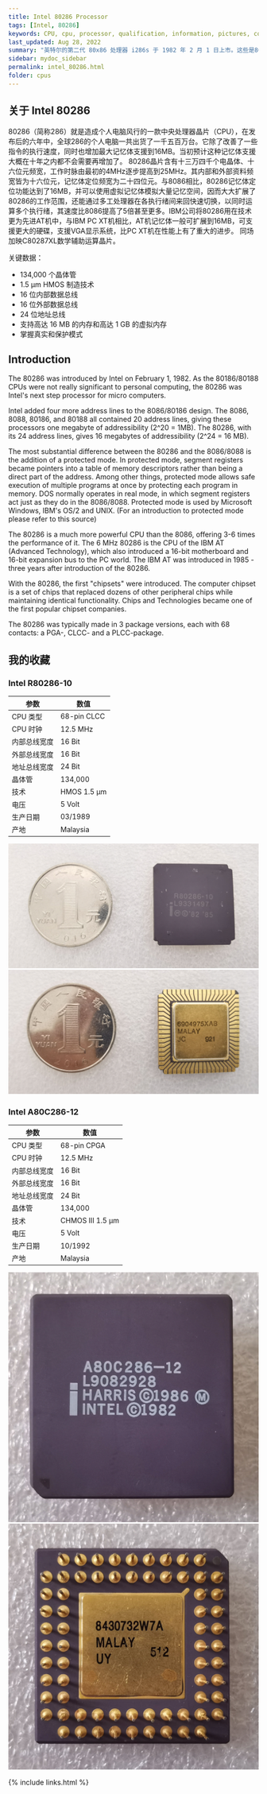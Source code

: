 ```yaml
---
title: Intel 80286 Processor
tags: [Intel, 80286]
keywords: CPU, cpu, processor, qualification, information, pictures, core, frequency, chip packaging, packaging, cpu info, x86, collection, amd, cyrix, harris, ibm, idt, iit, intel, motorola, nec, sgs, sgs-thomson, siemens, ST, signetics, mhs, ti, texas instruments, ulsi, umc, weitek, zilog, 808x, 8085, 8088, 8086, 80188, 80186, 80286, 286, 80386, 386, i386, Am386, 386sx, 386dx, 486, i486, 586, 486sx, 486dx, overdrive, 487, pentium, 586, 5x86, 386dlc, 386slc, 486dx2, mmx, ppro, pentium-pro, pro, athlon, duron, z80, dirk oppelt, dirk, oppelt, engineering, sample, samples
last_updated: Aug 28, 2022
summary: "英特尔的第二代 80x86 处理器 i286s 于 1982 年 2 月 1 日上市。这些是8086的直接后继产品，最初主要用于商用计算机。80 年代中期，在 286 系统的价格下降到可以承受的水平后，它们也进入了国内系统。80286 微处理器最重要的创新是保护模式。在“保护”模式下，处理器最多可以寻址 16 MB 内存，并且还可以保护内存和其他系统资源。一项极其重要的功能，对于未来的多任务处理至关重要。但是，对于 286 系统，仍然存在一些限制，例如可以选择直接从保护模式切换回实模式。与后来的386系统可以在运行期间来回切换相反，286 系统必须重新启动。"
sidebar: mydoc_sidebar
permalink: intel_80286.html
folder: cpus
---
```


## 关于 Intel 80286

80286（简称286）就是造成个人电脑风行的一款中央处理器晶片（CPU），在发布后的六年中，全球286的个人电脑一共出货了一千五百万台。它除了改善了一些指令的执行速度，同时也增加最大记忆体支援到16MB。当初预计这种记忆体支援大概在十年之内都不会需要再增加了。 80286晶片含有十三万四千个电晶体、十六位元频宽，工作时脉由最初的4MHz逐步提高到25MHz。其内部和外部资料频宽皆为十六位元，记忆体定位频宽为二十四位元。与8086相比，80286记忆体定位功能达到了16MB，并可以使用虚拟记忆体模拟大量记忆空间，因而大大扩展了80286的工作范围，还能通过多工处理器在各执行绪间来回快速切换，以同时运算多个执行绪，其速度比8086提高了5倍甚至更多。IBM公司将80286用在技术更为先进AT机中，与IBM PC XT机相比，AT机记忆体一般可扩展到16MB，可支援更大的硬碟，支援VGA显示系统，比PC XT机在性能上有了重大的进步。 同场加映C80287XL数学辅助运算晶片。

关键数据：
- 134,000 个晶体管
- 1.5 µm HMOS 制造技术
- 16 位内部数据总线
- 16 位外部数据总线
- 24 位地址总线
- 支持高达 16 MB 的内存和高达 1 GB 的虚拟内存
- 掌握真实和保护模式

## Introduction

The 80286 was introduced by Intel on February 1, 1982. As the 80186/80188 CPUs were not really significant to personal computing, the 80286 was Intel's next step processor for micro computers.
 
Intel added four more address lines to the 8086/80186 design. The 8086, 8088, 80186, and 80188 all contained 20 address lines, giving these processors one megabyte of addressibility (2^20 = 1MB). The 80286, with its 24 address lines, gives 16 megabytes of addressibility (2^24 = 16 MB).
 
The most substantial difference between the 80286 and the 8086/8088 is the addition of a protected mode. In protected mode, segment registers became pointers into a table of memory descriptors rather than being a direct part of the address. Among other things, protected mode allows safe execution of multiple programs at once by protecting each program in memory. DOS normally operates in real mode, in which segment registers act just as they do in the 8086/8088. Protected mode is used by Microsoft Windows, IBM's OS/2 and UNIX. (For an introduction to protected mode please refer to this source)
 
The 80286 is a much more powerful CPU than the 8086, offering 3-6 times the performance of it. The 6 MHz 80286 is the CPU of the IBM AT (Advanced Technology), which also introduced a 16-bit motherboard and 16-bit expansion bus to the PC world. The IBM AT was introduced in 1985 - three years after introduction of the 80286.
 
With the 80286, the first "chipsets" were introduced. The computer chipset is a set of chips that replaced dozens of other peripheral chips while maintaining identical functionality. Chips and Technologies became one of the first popular chipset companies.
 
The 80286 was typically made in 3 package versions, each with 68 contacts: a PGA-, CLCC- and a PLCC-package.

## 我的收藏

### Intel R80286-10

| 参数 | 数值 |
| ------ | ------ |
| CPU 类型 | 68-pin CLCC |
| CPU 时钟 | 12.5 MHz |
| 内部总线宽度 | 16 Bit |
| 外部总线宽度 | 16 Bit |
| 地址总线宽度 | 24 Bit |
| 晶体管 | 134,000 |
| 技术 | HMOS 1.5 µm |
| 电压 | 5 Volt |
| 生产日期 | 03/1989 |
| 产地 | Malaysia |

![Intel R80286-10 正面](/images/cpus/Intel/Intel_R80286-10_1.jpg)
![Intel R80286-10 反面](/images/cpus/Intel/Intel_R80286-10_2.jpg)

### Intel A80C286-12

| 参数 | 数值 |
| ------ | ------ |
| CPU 类型 | 68-pin CPGA |
| CPU 时钟 | 12.5 MHz |
| 内部总线宽度 | 16 Bit |
| 外部总线宽度 | 16 Bit |
| 地址总线宽度 | 24 Bit |
| 晶体管 | 134,000 |
| 技术 | CHMOS III 1.5 µm |
| 电压 | 5 Volt |
| 生产日期 | 10/1992 |
| 产地 | Malaysia |

![Intel A80C286-12 正面](/images/cpus/Intel/Intel_A80C286-12_1.jpg)
![Intel A80C286-12 反面](/images/cpus/Intel/Intel_A80C286-12_2.jpg)

{% include links.html %}
